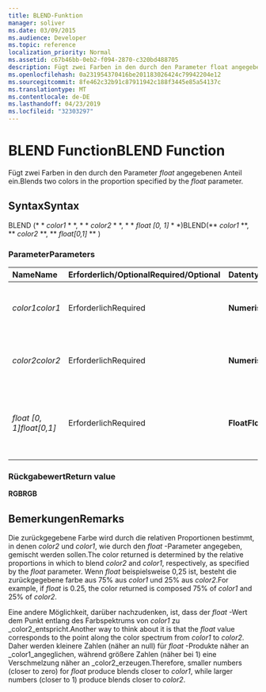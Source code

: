 ```yaml
---
title: BLEND-Funktion
manager: soliver
ms.date: 03/09/2015
ms.audience: Developer
ms.topic: reference
localization_priority: Normal
ms.assetid: c67b46bb-0eb2-f094-2870-c320bd488705
description: Fügt zwei Farben in den durch den Parameter float angegebenen Anteil ein.
ms.openlocfilehash: 0a231954370416be201183026424c79942204e12
ms.sourcegitcommit: 8fe462c32b91c87911942c188f3445e85a54137c
ms.translationtype: MT
ms.contentlocale: de-DE
ms.lasthandoff: 04/23/2019
ms.locfileid: "32303297"
---
```

# <a name="blend-function"></a><span data-ttu-id="8d034-103">BLEND Function</span><span class="sxs-lookup"><span data-stu-id="8d034-103">BLEND Function</span></span>

<span data-ttu-id="8d034-104">Fügt zwei Farben in den durch den Parameter _float_ angegebenen Anteil ein.</span><span class="sxs-lookup"><span data-stu-id="8d034-104">Blends two colors in the proportion specified by the  _float_ parameter.</span></span> 
  
## <a name="syntax"></a><span data-ttu-id="8d034-105">Syntax</span><span class="sxs-lookup"><span data-stu-id="8d034-105">Syntax</span></span>

<span data-ttu-id="8d034-106">BLEND (\* \* *color1* \* \*, \* \* *color2* \* \*, \* \* *float [0, 1]* \* \*)</span><span class="sxs-lookup"><span data-stu-id="8d034-106">BLEND(\*\* *color1* \*\*, \*\* *color2* \*\*, \*\* *float[0,1]* \*\* )</span></span> 
  
### <a name="parameters"></a><span data-ttu-id="8d034-107">Parameter</span><span class="sxs-lookup"><span data-stu-id="8d034-107">Parameters</span></span>

|<span data-ttu-id="8d034-108">**Name**</span><span class="sxs-lookup"><span data-stu-id="8d034-108">**Name**</span></span>|<span data-ttu-id="8d034-109">**Erforderlich/Optional**</span><span class="sxs-lookup"><span data-stu-id="8d034-109">**Required/Optional**</span></span>|<span data-ttu-id="8d034-110">**Datentyp**</span><span class="sxs-lookup"><span data-stu-id="8d034-110">**Data Type**</span></span>|<span data-ttu-id="8d034-111">**Beschreibung**</span><span class="sxs-lookup"><span data-stu-id="8d034-111">**Description**</span></span>|
|:-----|:-----|:-----|:-----|
| <span data-ttu-id="8d034-112">_color1_</span><span class="sxs-lookup"><span data-stu-id="8d034-112">_color1_</span></span> <br/> |<span data-ttu-id="8d034-113">Erforderlich</span><span class="sxs-lookup"><span data-stu-id="8d034-113">Required</span></span>  <br/> |<span data-ttu-id="8d034-114">**Numerisch**</span><span class="sxs-lookup"><span data-stu-id="8d034-114">**Numeric**</span></span> <br/> |<span data-ttu-id="8d034-115">Der Farbindex von Visio oder der RGB-Wert der ersten Farbe.</span><span class="sxs-lookup"><span data-stu-id="8d034-115">The Visio color index or RGB value of the first color.</span></span>  <br/> |
| <span data-ttu-id="8d034-116">_color2_</span><span class="sxs-lookup"><span data-stu-id="8d034-116">_color2_</span></span> <br/> |<span data-ttu-id="8d034-117">Erforderlich</span><span class="sxs-lookup"><span data-stu-id="8d034-117">Required</span></span>  <br/> |<span data-ttu-id="8d034-118">**Numerisch**</span><span class="sxs-lookup"><span data-stu-id="8d034-118">**Numeric**</span></span> <br/> |<span data-ttu-id="8d034-119">Der Farbindex von Visio oder der RGB-Wert der zweiten Farbe.</span><span class="sxs-lookup"><span data-stu-id="8d034-119">The Visio color index or RGB value of the second color.</span></span>  <br/> |
| <span data-ttu-id="8d034-120">_float [0, 1]_</span><span class="sxs-lookup"><span data-stu-id="8d034-120">_float[0,1]_</span></span> <br/> |<span data-ttu-id="8d034-121">Erforderlich</span><span class="sxs-lookup"><span data-stu-id="8d034-121">Required</span></span>  <br/> |<span data-ttu-id="8d034-122">**Float**</span><span class="sxs-lookup"><span data-stu-id="8d034-122">**Float**</span></span> <br/> |<span data-ttu-id="8d034-123">Der Anteil, in dem _color2_ und _color1_.</span><span class="sxs-lookup"><span data-stu-id="8d034-123">The proportion in which to blend  _color2_ and  _color1_, respectively.</span></span> <span data-ttu-id="8d034-124">Eine reelle Zahl zwischen 0 und 1.</span><span class="sxs-lookup"><span data-stu-id="8d034-124">A real number from 0 to 1 inclusive.</span></span>  <br/> |
   
### <a name="return-value"></a><span data-ttu-id="8d034-125">Rückgabewert</span><span class="sxs-lookup"><span data-stu-id="8d034-125">Return value</span></span>

 <span data-ttu-id="8d034-126">**RGB**</span><span class="sxs-lookup"><span data-stu-id="8d034-126">**RGB**</span></span>
  
## <a name="remarks"></a><span data-ttu-id="8d034-127">Bemerkungen</span><span class="sxs-lookup"><span data-stu-id="8d034-127">Remarks</span></span>

<span data-ttu-id="8d034-128">Die zurückgegebene Farbe wird durch die relativen Proportionen bestimmt, in denen _color2_ und _color1_, wie durch den _float_ -Parameter angegeben, gemischt werden sollen.</span><span class="sxs-lookup"><span data-stu-id="8d034-128">The color returned is determined by the relative proportions in which to blend  _color2_ and  _color1_, respectively, as specified by the  _float_ parameter.</span></span> <span data-ttu-id="8d034-129">Wenn _float_ beispielsweise 0,25 ist, besteht die zurückgegebene farbe aus 75% aus _color1_ und 25% aus _color2_.</span><span class="sxs-lookup"><span data-stu-id="8d034-129">For example, if  _float_ is 0.25, the color returned is composed 75% of  _color1_ and 25% of  _color2_.</span></span> 
  
<span data-ttu-id="8d034-130">Eine andere Möglichkeit, darüber nachzudenken, ist, dass der _float_ -Wert dem Punkt entlang des Farbspektrums von _color1_ zu _color2_entspricht.</span><span class="sxs-lookup"><span data-stu-id="8d034-130">Another way to think about it is that the  _float_ value corresponds to the point along the color spectrum from  _color1_ to  _color2_.</span></span> <span data-ttu-id="8d034-131">Daher werden kleinere Zahlen (näher an null) für _float_ -Produkte näher an _color1_angeglichen, während größere Zahlen (näher bei 1) eine Verschmelzung näher an _color2_erzeugen.</span><span class="sxs-lookup"><span data-stu-id="8d034-131">Therefore, smaller numbers (closer to zero) for  _float_ produce blends closer to  _color1_, while larger numbers (closer to 1) produce blends closer to  _color2_.</span></span>
  

